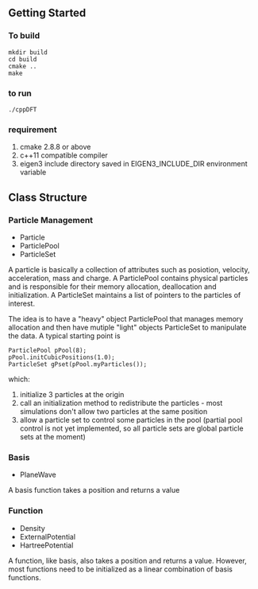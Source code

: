 Getting Started
---------------

### To build
    mkdir build
    cd build
    cmake ..
    make

### to run
    ./cppDFT 

### requirement
1. cmake 2.8.8 or above
2. c++11 compatible compiler
3. eigen3 include directory saved in EIGEN3\_INCLUDE\_DIR environment variable

Class Structure
---------------

### Particle Management
* Particle
* ParticlePool
* ParticleSet

A particle is basically a collection of attributes such as posiotion, velocity, acceleration, mass and charge. A ParticlePool contains physical particles and is responsible for their memory allocation, deallocation and initialization. A ParticleSet maintains a list of pointers to the particles of interest.
  
  The idea is to have a "heavy" object ParticlePool that manages memory allocation and then have mutiple "light" objects ParticleSet to manipulate the data. A typical starting point is
  
    ParticlePool pPool(8); 
    pPool.initCubicPositions(1.0);
    ParticleSet gPset(pPool.myParticles());
  
  which:
  1. initialize 3 particles at the origin
  2. call an initialization method to redistribute the particles - most simulations don't allow two particles at the same position
  3. allow a particle set to control some particles in the pool (partial pool control is not yet implemented, so all particle sets are global particle sets at the moment)

### Basis
* PlaneWave

A basis function takes a position and returns a value

### Function
* Density
* ExternalPotential
* HartreePotential

A function, like basis, also takes a position and returns a value. However, most functions need to be initialized as a linear combination of basis functions.


